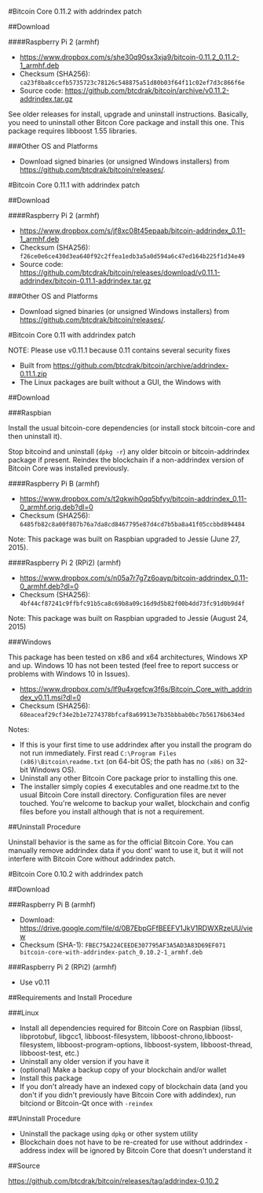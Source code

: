 #Bitcoin Core 0.11.2 with addrindex patch

##Download

####Raspberry Pi 2 (armhf)

* https://www.dropbox.com/s/she30q90sx3xja9/bitcoin-0.11.2_0.11.2-1_armhf.deb
* Checksum (SHA256): `ca23f8ba8ccefb5735723c78126c548875a51d80b03f64f11c02ef7d3c866f6e`
* Source code: https://github.com/btcdrak/bitcoin/archive/v0.11.2-addrindex.tar.gz

See older releases for install, upgrade and uninstall instructions. Basically, you need to uninstall other Bitcon Core package and install this one. This package requires libboost 1.55 libraries.

###Other OS and Platforms

* Download signed binaries (or unsigned Windows installers) from https://github.com/btcdrak/bitcoin/releases/.

#Bitcoin Core 0.11.1 with addrindex patch

##Download

####Raspberry Pi 2 (armhf)

* https://www.dropbox.com/s/jf8xc08t45epaab/bitcoin-addrindex_0.11-1_armhf.deb
* Checksum (SHA256): `f26ce0e6ce430d3ea640f92c2ffea1edb3a5a0d594a6c47ed164b225f1d34e49`
* Source code: https://github.com/btcdrak/bitcoin/releases/download/v0.11.1-addrindex/bitcoin-0.11.1-addrindex.tar.gz

###Other OS and Platforms

* Download signed binaries (or unsigned Windows installers) from https://github.com/btcdrak/bitcoin/releases/.

#Bitcoin Core 0.11 with addrindex patch

NOTE: Please use v0.11.1 because 0.11 contains several security fixes

* Built from https://github.com/btcdrak/bitcoin/archive/addrindex-0.11.1.zip
* The Linux packages are built without a GUI, the Windows with 

##Download

###Raspbian

Install the usual bitcoin-core dependencies (or install stock bitcoin-core and then uninstall it). 

Stop bitcoind and uninstall (`dpkg -r`) any older bitcoin or bitcoin-addrindex package if present. Reindex the blockchain if a non-addrindex version of Bitcoin Core was installed previously.

####Raspberry Pi B (armhf)

* https://www.dropbox.com/s/t2gkwih0qq5bfyy/bitcoin-addrindex_0.11-0_armhf.orig.deb?dl=0
* Checksum (SHA256): `6485fb82c8a00f807b76a7da8cd8467795e87d4cd7b5ba8a41f05ccbbd894484`

Note: This package was built on Raspbian upgraded to Jessie (June 27, 2015).

####Raspberry Pi 2 (RPi2) (armhf)

* https://www.dropbox.com/s/n05a7r7g7z6oavp/bitcoin-addrindex_0.11-0_armhf.deb?dl=0
* Checksum (SHA256): `4bf44cf87241c9ffbfc91b5ca8c69b8a09c16d9d5b82f00b4dd73fc91d0b9d4f`

Note: This package was built on Raspbian upgraded to Jessie (August 24, 2015)

###Windows 

This package has been tested on x86 and x64 architectures, Windows XP and up. Windows 10 has not been tested (feel free to report success or problems with Windows 10 in Issues).

* https://www.dropbox.com/s/lf9u4xgefcw3f6s/Bitcoin_Core_with_addrindex_v0.11.msi?dl=0
* Checksum (SHA256): `68eaceaf29cf34e2b1e7274378bfcaf8a69913e7b35bbbab0bc7b56176b634ed`

Notes: 

* If this is your first time to use addrindex after you install the program do not run immediately. First read `C:\Program Files (x86)\Bitcoin\readme.txt` (on 64-bit OS; the path has no `(x86)` on 32-bit Windows OS).
* Uninstall any other Bitcoin Core package prior to installing this one.
* The installer simply copies 4 executables and one readme.txt to the usual Bitcoin Core install directory. Configuration files are never touched. You're welcome to backup your wallet, blockchain and config files before you install although that is not a requirement.

##Uninstall Procedure

Uninstall behavior is the same as for the official Bitcoin Core. You can manually remove addrindex data if you dont' want to use it, but it will not interfere with Bitcoin Core without addrindex patch.

#Bitcoin Core 0.10.2 with addrindex patch

##Download

###Raspberry Pi B (armhf)

* Download: https://drive.google.com/file/d/0B7EbpGFfBEEFV1JkV1RDWXRzeUU/view
* Checksum (SHA-1): `FBEC75A224CEEDE307795AF3A5AD3A83D69EF071 bitcoin-core-with-addrindex-patch_0.10.2-1_armhf.deb`

###Raspberry Pi 2 (RPi2) (armhf)

* Use v0.11

##Requirements and Install Procedure

###Linux

* Install all dependencies required for Bitcoin Core on Raspbian (libssl, libprotobuf, libgcc1, libboost-filesystem, libboost-chrono,libboost-filesystem, libboost-program-options, libboost-system, libboost-thread, libboost-test, etc.)
* Uninstall any older version if you have it
* (optional) Make a backup copy of your blockchain and/or wallet
* Install this package
* If you don't already have an indexed copy of blockchain data (and you don't if you didn't previously have Bitcoin Core with addindex), run bitciond or Bitcoin-Qt once with `-reindex`

##Uninstall Procedure

* Uninstall the package using `dpkg` or other system utility
* Blockchain does not have to be re-created for use without addrindex - address index will be ignored by Bitcoin Core that doesn't understand it

##Source

https://github.com/btcdrak/bitcoin/releases/tag/addrindex-0.10.2
